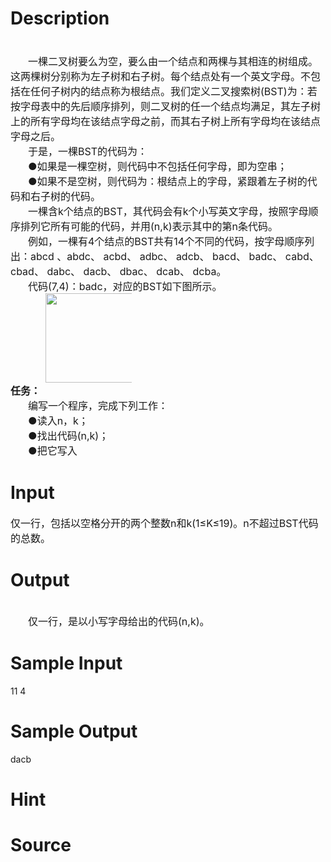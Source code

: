 
# Description

<div class="content"><div align="center"></div>
<div style="text-indent: 21pt"><span style="font-size: medium"> </span></div>
<div style="text-indent: 21pt"><span style="font-size: medium">一棵二叉树要么为空，要么由一个结点和两棵与其相连的树组成。这两棵树分别称为左子树和右子树。每个结点处有一个英文字母。不包括在任何子树内的结点称为根结点。我们定义二叉搜索树(BST)为：若按字母表中的先后顺序排列，则二叉树的任一个结点均满足，其左子树上的所有字母均在该结点字母之前，而其右子树上所有字母均在该结点字母之后。</span></div>
<div style="text-indent: 21pt"><span style="font-size: medium">于是，一棵BST的代码为：</span></div>
<div style="text-indent: 21pt"><span style="font-size: medium">●如果是一棵空树，则代码中不包括任何字母，即为空串；</span></div>
<div style="text-indent: 21pt"><span style="font-size: medium">●如果不是空树，则代码为：根结点上的字母，紧跟着左子树的代码和右子树的代码。</span></div>
<div style="text-indent: 21pt"><span style="font-size: medium">一棵含k个结点的BST，其代码会有k个小写英文字母，按照字母顺序排列它所有可能的代码，并用(n,k)表示其中的第n条代码。</span></div>
<div style="text-indent: 21pt"><span style="font-size: medium">例如，一棵有4个结点的BST共有14个不同的代码，按字母顺序列出：abcd 、abdc、 acbd、 adbc、 adcb、 bacd、 badc、 cabd、 cbad、 dabc、 dacb、 dbac、 dcab、 dcba。</span></div>
<div style="text-indent: 21pt"><span style="font-size: medium">代码(7,4)：badc，对应的BST如下图所示。</span></div>
<div style="text-indent: 21pt"><span style="font-size: medium"><img height="143" width="166" alt="" src="source/bzoj/2944/img/aHR0cHM6Ly9seWRzeS5jb20vSnVkZ2VPbmxpbmUvdXBsb2FkLzIwMTIxMi8xMSg0KS5qcGc=.jpg"/></span></div>
<div><span style="font-size: medium"><b>任务：</b></span></div>
<div style="text-indent: 21pt"><span style="font-size: medium">编写一个程序，完成下列工作：</span></div>
<div style="text-indent: 21pt"><span style="font-size: medium">●读入n，k；</span></div>
<div style="text-indent: 21pt"><span style="font-size: medium">●找出代码(n,k)；</span></div>
<div style="text-indent: 21pt"><span style="font-size: medium">●把它写入</span></div></div>

# Input

<div class="content"><div><span style="font-size: medium">仅一行，包括以空格分开的两个整数n和k(1≤K≤19)。n不超过BST代码的总数。</span></div></div>

# Output

<div class="content"><div> </div>
<div style="text-indent: 21pt"><span style="font-size: medium">仅一行，是以小写字母给出的代码(n,k)。</span></div></div>

# Sample Input

<div class="content"><span class="sampledata">11 4<br/>
</span></div>

# Sample Output

<div class="content"><span class="sampledata">dacb</span></div>

# Hint

<div class="content"><p></p></div>

# Source

<div class="content"><p><a href="problemset.php?search="></a></p></div>

